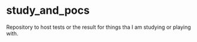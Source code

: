 # study_and_pocs
Repository to host tests or the result for things tha I am studying or playing with.


